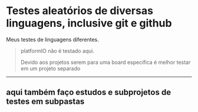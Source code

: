 # Testes aleatórios de diversas linguagens, inclusive git e github

Meus testes de linguagens diferentes.

> platformIO não é testado aqui.
>
>Devido aos projetos serem para uma board específica é melhor testar em um projeto separado

---

## aqui também faço estudos e subprojetos de testes em subpastas

